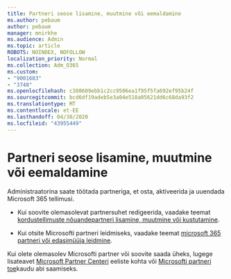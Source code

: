 ```yaml
---
title: Partneri seose lisamine, muutmine või eemaldamine
ms.author: pebaum
author: pebaum
manager: mnirkhe
ms.audience: Admin
ms.topic: article
ROBOTS: NOINDEX, NOFOLLOW
localization_priority: Normal
ms.collection: Adm_O365
ms.custom:
- "9001683"
- "3748"
ms.openlocfilehash: c388609ebb1c2cc9506ea1f95f5fa692ef95b24f
ms.sourcegitcommit: bcd6df19adeb5e3a04e518a05621dd6c68da93f2
ms.translationtype: MT
ms.contentlocale: et-EE
ms.lasthandoff: 04/30/2020
ms.locfileid: "43955449"
---
```

# <a name="add-change-or-remove-a-partner-relationship"></a>Partneri seose lisamine, muutmine või eemaldamine

Administraatorina saate töötada partneriga, et osta, aktiveerida ja uuendada Microsoft 365 tellimusi. 

- Kui soovite olemasolevat partnersuhet redigeerida, vaadake teemat [kordustellimuste nõuandepartneri lisamine, muutmine või kustutamine](https://docs.microsoft.com/microsoft-365/admin/misc/add-partner?view=o365-worldwide).

- Kui otsite Microsofti partneri leidmiseks, vaadake teemat [microsoft 365 partneri või edasimüüja leidmine](https://docs.microsoft.com/microsoft-365/admin/manage/find-your-partner-or-reseller?view=o365-worldwide).

Kui olete olemasolev Microsofti partner või soovite saada üheks, lugege lisateavet [Microsoft Partner Centeri](https://support.microsoft.com/help/4499930/partner-center-overview) eeliste kohta või [Microsofti partneri toe](https://aka.ms/partnersupport)kaudu abi saamiseks.

